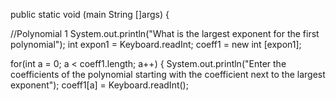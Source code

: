 public static void (main String []args)
{
  
  //Polynomial 1
  System.out.println("What is the largest exponent for the first polynomial");
  int expon1 = Keyboard.readInt;
  coeff1 = new int [expon1];
  
  for(int a = 0; a < coeff1.length; a++)
  {
    System.out.println("Enter the coefficients of the polynomial starting with the coefficient next to the largest exponent");
    coeff1[a] = Keyboard.readInt();
    
